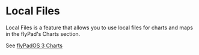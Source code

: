 # Local Files

Local Files is a feature that allows you to use local files for charts and maps in the flyPad's Charts section. 

See [flyPadOS 3 Charts](../../../aircraft/common/flypados3/charts.md#local-files)